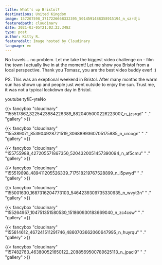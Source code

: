 ```yaml
---
title: What's up Bristol?
destinations: United Kingdom
image: 157207598_3717226668332395_5014591488358915194_n_szrdji
featuredpath: cloudinary
date: 2021-03-05T21:03:23.348Z
type: post
author: Kitty R.
featuredalt: Image hosted by Cloudinary
language: en
---
```

No travels... no problem. Let me take the biggest video challenge on - film the town I actually live in at the moment! Let me show you Bristol from a local perspective. Thank you Tomasz, you are the best video buddy ever! :)

PS. This was an exeptional weekend in Bristol. After many months the warm sun has shown up and people just went outside to enjoy the sun. Trust me, it was not a typical lockdown day in Bristol. 

youtube tyfiE-yteNo

{{< fancybox "cloudinary" "155517867_3225423884226389_8820405000226223007_n_jzsrqd" " ." "gallery" >}}

{{< fancybox "cloudinary" "155389071_853904928721519_3068899360705175885_n_uroogn" " ." "gallery" >}}

{{< fancybox "cloudinary" "155755988_427205571867350_5204320051457390094_n_af5cmu" " ." "gallery" >}}

{{< fancybox "cloudinary" "155519698_489411205526339_717518219767528899_n_i5pwyd" " ." "gallery" >}}

{{< fancybox "cloudinary" "155001630_1687316204773103_5464239309735330635_n_wvyt3n" " ." "gallery" >}}

{{< fancybox "cloudinary" "155264957_104751351580530_151860930183669040_n_zc4csw" " ." "gallery" >}}

{{< fancybox "cloudinary" "155814612_467241511291746_4860703662060647995_n_huyrqu" " ." "gallery" >}}

{{< fancybox "cloudinary" "157482763_463800521650122_2088569500789625113_n_jpacl9" " ." "gallery" >}}